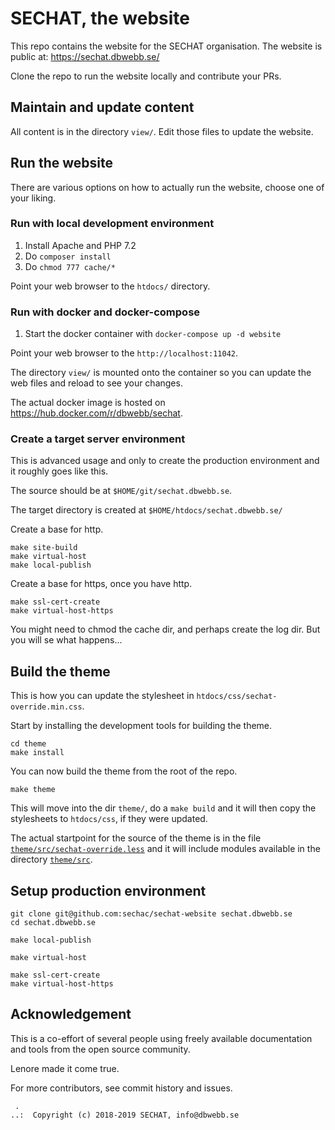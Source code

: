 SECHAT, the website
============================

This repo contains the website for the SECHAT organisation. The website is public at: https://sechat.dbwebb.se/

Clone the repo to run the website locally and contribute your PRs.



Maintain and update content
----------------------------

All content is in the directory `view/`. Edit those files to update the website.



Run the website
----------------------------

There are various options on how to actually run the website, choose one of your liking.



### Run with local development environment

1. Install Apache and PHP 7.2
1. Do `composer install`
1. Do `chmod 777 cache/*`

Point your web browser to the `htdocs/` directory.



### Run with docker and docker-compose

1. Start the docker container with `docker-compose up -d website`

Point your web browser to the `http://localhost:11042`.

The directory `view/` is mounted onto the container so you can update the web files and reload to see your changes.

The actual docker image is hosted on https://hub.docker.com/r/dbwebb/sechat.



### Create a target server environment

This is advanced usage and only to create the production environment and it roughly goes like this.

The source should be at `$HOME/git/sechat.dbwebb.se`.

The target directory is created at `$HOME/htdocs/sechat.dbwebb.se/`

Create a base for http.

```
make site-build
make virtual-host
make local-publish
```

Create a base for https, once you have http.

```
make ssl-cert-create
make virtual-host-https
```

You might need to chmod the cache dir, and perhaps create the log dir. But you will se what happens...



Build the theme
-------------------

This is how you can update the stylesheet in `htdocs/css/sechat-override.min.css`.

Start by installing the development tools for building the theme.

```text
cd theme
make install
```

You can now build the theme from the root of the repo.

```text
make theme
```

This will move into the dir `theme/`, do a `make build` and it will then copy the stylesheets to `htdocs/css`, if they were updated.

The actual startpoint for the source of the theme is in the file [`theme/src/sechat-override.less`](theme/src/sechat-override.less) and it will include modules available in the directory [`theme/src`](theme/src).



Setup production environment
-------------------

```
git clone git@github.com:sechac/sechat-website sechat.dbwebb.se
cd sechat.dbwebb.se

make local-publish

make virtual-host

make ssl-cert-create
make virtual-host-https
```



Acknowledgement
-------------------

This is a co-effort of several people using freely available documentation and tools from the open source community.

Lenore made it come true.

For more contributors, see commit history and issues.



```
 .
..:  Copyright (c) 2018-2019 SECHAT, info@dbwebb.se
```
